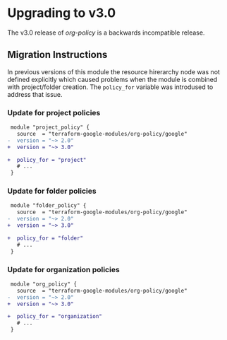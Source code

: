 # Upgrading to v3.0

The v3.0 release of *org-policy* is a backwards incompatible
release.

## Migration Instructions

In previous versions of this module the resource hirerarchy node was not defined explicitly which caused problems when the module is combined with project/folder creation. The `policy_for` variable was introdused to address that issue. 

### Update for project policies
```diff
 module "project_policy" {
   source  = "terraform-google-modules/org-policy/google"
-  version = "~> 2.0"
+  version = "~> 3.0"

+  policy_for = "project"
   # ...
 }
```

### Update for folder policies
```diff
 module "folder_policy" {
   source  = "terraform-google-modules/org-policy/google"
-  version = "~> 2.0"
+  version = "~> 3.0"

+  policy_for = "folder"
   # ...
 }
```

### Update for organization policies
```diff
 module "org_policy" {
   source  = "terraform-google-modules/org-policy/google"
-  version = "~> 2.0"
+  version = "~> 3.0"

+  policy_for = "organization"
   # ...
 }
```
